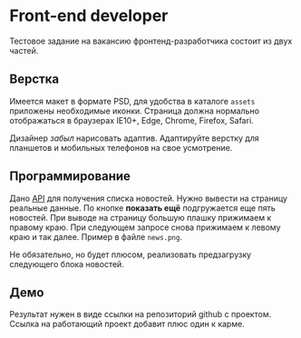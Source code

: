 # Front-end developer

Тестовое задание на вакансию фронтенд-разработчика состоит из двух частей.

## Верстка

Имеется макет в формате PSD, для удобства в каталоге `assets` приложены необходимые иконки. Страница должна нормально отображаться в браузерах IE10+, Edge, Chrome, Firefox, Safari.

Дизайнер _забыл_ нарисовать адаптив. Адаптируйте верстку для планшетов и мобильных телефонов на свое усмотрение.

## Программирование

Дано [API](https://bcsru.docs.apiary.io) для получения списка новостей. Нужно вывести на страницу реальные данные. По кнопке **показать ещё** подгружается еще пять новостей. При выводе на страницу большую плашку прижимаем к правому краю. При следующем запросе снова прижимаем к левому краю и так далее. Пример в файле `news.png`.

Не обязательно, но будет плюсом, реализовать предзагрузку следующего блока новостей.

## Демо

Результат нужен в виде ссылки на репозиторий github с проектом. Ссылка на работающий проект добавит плюс один к карме.